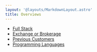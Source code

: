 ```yaml
---
layout: '@layouts/MarkdownLayout.astro'
title: Overviews
---
```


* [Full Stack](./full-stack/)
* [Exchange or Brokerage](./exchange-or-brokerage/)
* [Previous Customers](./previous-customers/)
* [Programming Languages](./programming-languages/)
